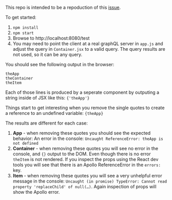 This repo is intended to be a repoduction of this [issue](https://github.com/apollostack/react-apollo/issues/57).

To get started:

1. `npm install`
2. `npm start`
3. Browse to http://localhost:8080/test
4. You may need to point the client at a real graphQL server in `app.js` and adjust the query in `Container.jsx` to a valid query. The query results are not used, so it can be any query.

You should see the following output in the browser:
```
theApp
theContainer
theItem
```

Each of those lines is produced by a seperate component by outputing a string inside of JSX like this: `{'theApp'}`

Things start to get interesting when you remove the single quotes to create a reference to an undefined variable: `{theApp}`

The results are different for each case:

1. **App** - when removing these quotes you should see the expected behavior: An error in the console: `Uncaught ReferenceError: theApp is not defined`
2. **Container** - when removing these quotes you will see no error in the console, and `{}` output to the DOM. Even though there is no error `theItem` is not rendered. If you inspect the props using the React dev tools you will see that there is an Apollo ReferenceError in the `errors:` key.
3. **Item** - when removing these quotes you will see a very unhelpful error message in the console: `Uncaught (in promise) TypeError: Cannot read property 'replaceChild' of null(…)`. Again inspection of props will show the Apollo error.
